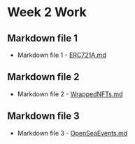 # Week 2 Work

## Markdown file 1

- Markdown file 1 - [ERC721A.md](./ERC721A.md)

## Markdown file 2

- Markdown file 2 - [WrappedNFTs.md](./WrappedNFTs.md)

## Markdown file 3

- Markdown file 3 - [OpenSeaEvents.md](./OpenSeaEvents.md)